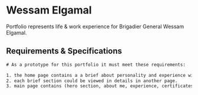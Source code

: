 # Wessam Elgamal

Portfolio represents life & work experience for Brigadier General Wessam Elgamal.

## Requirements & Specifications

```html I'm A tab
# As a prototype for this portfolio it must meet these requirements: 

1. the home page contains a a brief about personality and experience with some details.
2. each brief section could be viewed in details in another page.
3. main page contains (hero section, about me, experience, certificates, blogs, keep in touch, ending footer)
```
